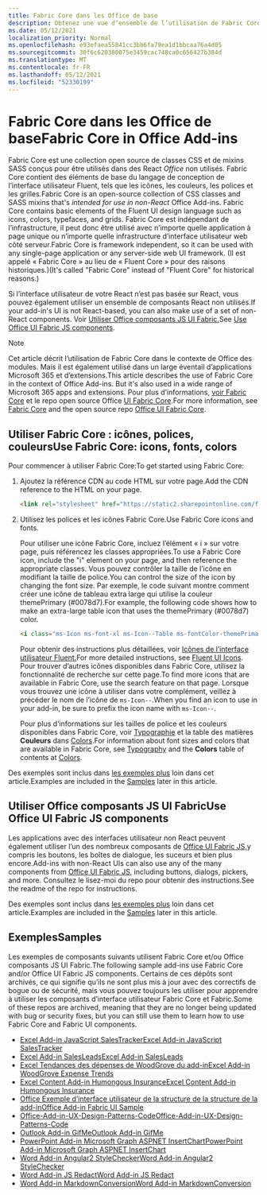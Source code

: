```yaml
---
title: Fabric Core dans les Office de base
description: Obtenez une vue d’ensemble de l’utilisation de Fabric Core et des composants de l’interface utilisateur fabric dans Office des composants.
ms.date: 05/12/2021
localization_priority: Normal
ms.openlocfilehash: e93efaea55841cc3bb6fa79ea1d1bbcaa76a4d05
ms.sourcegitcommit: 30f6c620380075e3459cac748ca0c656427b384d
ms.translationtype: MT
ms.contentlocale: fr-FR
ms.lasthandoff: 05/12/2021
ms.locfileid: "52330199"
---
```

# <a name="fabric-core-in-office-add-ins"></a><span data-ttu-id="b12dc-103">Fabric Core dans les Office de base</span><span class="sxs-lookup"><span data-stu-id="b12dc-103">Fabric Core in Office Add-ins</span></span>

<span data-ttu-id="b12dc-104">Fabric Core est une collection open source de classes CSS et de mixins SASS conçus pour être utilisés dans des React *Office* non utilisés. Fabric Core contient des éléments de base du langage de conception de l’interface utilisateur Fluent, tels que les icônes, les couleurs, les polices et les grilles.</span><span class="sxs-lookup"><span data-stu-id="b12dc-104">Fabric Core is an open-source collection of CSS classes and SASS mixins that's *intended for use in non-React* Office Add-ins. Fabric Core contains basic elements of the Fluent UI design language such as icons, colors, typefaces, and grids.</span></span> <span data-ttu-id="b12dc-105">Fabric Core est indépendant de l’infrastructure, il peut donc être utilisé avec n’importe quelle application à page unique ou n’importe quelle infrastructure d’interface utilisateur web côté serveur.</span><span class="sxs-lookup"><span data-stu-id="b12dc-105">Fabric Core is framework independent, so it can be used with any single-page application or any server-side web UI framework.</span></span> <span data-ttu-id="b12dc-106">(Il est appelé « Fabric Core » au lieu de « Fluent Core » pour des raisons historiques.)</span><span class="sxs-lookup"><span data-stu-id="b12dc-106">(It's called "Fabric Core" instead of "Fluent Core" for historical reasons.)</span></span>

<span data-ttu-id="b12dc-107">Si l’interface utilisateur de votre React n’est pas basée sur React, vous pouvez également utiliser un ensemble de composants React non utilisés.</span><span class="sxs-lookup"><span data-stu-id="b12dc-107">If your add-in's UI is not React-based, you can also make use of a set of non-React components.</span></span> <span data-ttu-id="b12dc-108">Voir [Utiliser Office composants JS UI Fabric.](#use-office-ui-fabric-js-components)</span><span class="sxs-lookup"><span data-stu-id="b12dc-108">See [Use Office UI Fabric JS components](#use-office-ui-fabric-js-components).</span></span>

> [!NOTE]
> <span data-ttu-id="b12dc-109">Cet article décrit l’utilisation de Fabric Core dans le contexte de Office des modules. Mais il est également utilisé dans un large éventail d’applications Microsoft 365 et d’extensions.</span><span class="sxs-lookup"><span data-stu-id="b12dc-109">This article describes the use of Fabric Core in the context of Office Add-ins. But it's also used in a wide range of Microsoft 365 apps and extensions.</span></span> <span data-ttu-id="b12dc-110">Pour plus d’informations, [voir Fabric Core](https://developer.microsoft.com/fluentui#/get-started/web#fabric-core) et le repo open source Office [UI Fabric Core](https://github.com/OfficeDev/office-ui-fabric-core).</span><span class="sxs-lookup"><span data-stu-id="b12dc-110">For more information, see [Fabric Core](https://developer.microsoft.com/fluentui#/get-started/web#fabric-core) and the open source repo [Office UI Fabric Core](https://github.com/OfficeDev/office-ui-fabric-core).</span></span>

## <a name="use-fabric-core-icons-fonts-colors"></a><span data-ttu-id="b12dc-111">Utiliser Fabric Core : icônes, polices, couleurs</span><span class="sxs-lookup"><span data-stu-id="b12dc-111">Use Fabric Core: icons, fonts, colors</span></span>

<span data-ttu-id="b12dc-112">Pour commencer à utiliser Fabric Core:</span><span class="sxs-lookup"><span data-stu-id="b12dc-112">To get started using Fabric Core:</span></span>

1. <span data-ttu-id="b12dc-113">Ajoutez la référence CDN au code HTML sur votre page.</span><span class="sxs-lookup"><span data-stu-id="b12dc-113">Add the CDN reference to the HTML on your page.</span></span>  

    ```html
    <link rel="stylesheet" href="https://static2.sharepointonline.com/files/fabric/office-ui-fabric-core/9.6.1/css/fabric.min.css">
    ```

2. <span data-ttu-id="b12dc-114">Utilisez les polices et les icônes Fabric Core.</span><span class="sxs-lookup"><span data-stu-id="b12dc-114">Use Fabric Core icons and fonts.</span></span>

    <span data-ttu-id="b12dc-115">Pour utiliser une icône Fabric Core, incluez l’élément « i » sur votre page, puis référencez les classes appropriées.</span><span class="sxs-lookup"><span data-stu-id="b12dc-115">To use a Fabric Core icon, include the "i" element on your page, and then reference the appropriate classes.</span></span> <span data-ttu-id="b12dc-116">Vous pouvez contrôler la taille de l’icône en modifiant la taille de police.</span><span class="sxs-lookup"><span data-stu-id="b12dc-116">You can control the size of the icon by changing the font size.</span></span> <span data-ttu-id="b12dc-117">Par exemple, le code suivant montre comment créer une icône de tableau extra large qui utilise la couleur themePrimary (#0078d7).</span><span class="sxs-lookup"><span data-stu-id="b12dc-117">For example, the following code shows how to make an extra-large table icon that uses the themePrimary (#0078d7) color.</span></span>

    ```html
    <i class="ms-Icon ms-font-xl ms-Icon--Table ms-fontColor-themePrimary"></i>
    ```

    <span data-ttu-id="b12dc-118">Pour obtenir des instructions plus détaillées, voir [Icônes de l’interface utilisateur Fluent.](https://developer.microsoft.com/fluentui#/styles/web/icons)</span><span class="sxs-lookup"><span data-stu-id="b12dc-118">For more detailed instructions, see [Fluent UI Icons](https://developer.microsoft.com/fluentui#/styles/web/icons).</span></span> <span data-ttu-id="b12dc-119">Pour trouver d’autres icônes disponibles dans Fabric Core, utilisez la fonctionnalité de recherche sur cette page.</span><span class="sxs-lookup"><span data-stu-id="b12dc-119">To find more icons that are available in Fabric Core, use the search feature on that page.</span></span> <span data-ttu-id="b12dc-120">Lorsque vous trouvez une icône à utiliser dans votre complément, veillez à précéder le nom de l’icône de `ms-Icon--`.</span><span class="sxs-lookup"><span data-stu-id="b12dc-120">When you find an icon to use in your add-in, be sure to prefix the icon name with `ms-Icon--`.</span></span>

    <span data-ttu-id="b12dc-121">Pour plus d’informations sur les tailles de police et les couleurs disponibles dans Fabric Core, voir [Typographie](https://developer.microsoft.com/fluentui#/styles/web/typography) et la table des matières **Couleurs** dans [Colors](https://developer.microsoft.com/fluentui#/styles/web/colors).</span><span class="sxs-lookup"><span data-stu-id="b12dc-121">For information about font sizes and colors that are available in Fabric Core, see [Typography](https://developer.microsoft.com/fluentui#/styles/web/typography) and the **Colors** table of contents at [Colors](https://developer.microsoft.com/fluentui#/styles/web/colors).</span></span>

<span data-ttu-id="b12dc-122">Des exemples sont inclus dans [les exemples plus](#samples) loin dans cet article.</span><span class="sxs-lookup"><span data-stu-id="b12dc-122">Examples are included in the [Samples](#samples) later in this article.</span></span>

## <a name="use-office-ui-fabric-js-components"></a><span data-ttu-id="b12dc-123">Utiliser Office composants JS UI Fabric</span><span class="sxs-lookup"><span data-stu-id="b12dc-123">Use Office UI Fabric JS components</span></span>

<span data-ttu-id="b12dc-124">Les applications avec des interfaces utilisateur non React peuvent également utiliser l’un des nombreux composants de [Office UI Fabric JS,](https://github.com/OfficeDev/office-ui-fabric-js)y compris les boutons, les boîtes de dialogue, les suceurs et bien plus encore.</span><span class="sxs-lookup"><span data-stu-id="b12dc-124">Add-ins with non-React UIs can also use any of the many components from [Office UI Fabric JS](https://github.com/OfficeDev/office-ui-fabric-js), including buttons, dialogs, pickers, and more.</span></span> <span data-ttu-id="b12dc-125">Consultez le lisez-moi du repo pour obtenir des instructions.</span><span class="sxs-lookup"><span data-stu-id="b12dc-125">See the readme of the repo for instructions.</span></span>

<span data-ttu-id="b12dc-126">Des exemples sont inclus dans [les exemples plus](#samples) loin dans cet article.</span><span class="sxs-lookup"><span data-stu-id="b12dc-126">Examples are included in the [Samples](#samples) later in this article.</span></span>

## <a name="samples"></a><span data-ttu-id="b12dc-127">Exemples</span><span class="sxs-lookup"><span data-stu-id="b12dc-127">Samples</span></span>

<span data-ttu-id="b12dc-128">Les exemples de composants suivants utilisent Fabric Core et/ou Office composants JS UI Fabric.</span><span class="sxs-lookup"><span data-stu-id="b12dc-128">The following sample add-ins use Fabric Core and/or Office UI Fabric JS components.</span></span> <span data-ttu-id="b12dc-129">Certains de ces dépôts sont archivés, ce qui signifie qu’ils ne sont plus mis à jour avec des correctifs de bogue ou de sécurité, mais vous pouvez toujours les utiliser pour apprendre à utiliser les composants d’interface utilisateur Fabric Core et Fabric.</span><span class="sxs-lookup"><span data-stu-id="b12dc-129">Some of these repos are archived, meaning that they are no longer being updated with bug or security fixes, but you can still use them to learn how to use Fabric Core and Fabric UI components.</span></span>

- [<span data-ttu-id="b12dc-130">Excel Add-in JavaScript SalesTracker</span><span class="sxs-lookup"><span data-stu-id="b12dc-130">Excel Add-in JavaScript SalesTracker</span></span>](https://github.com/OfficeDev/Excel-Add-in-JavaScript-SalesTracker)
- [<span data-ttu-id="b12dc-131">Excel Add-in SalesLeads</span><span class="sxs-lookup"><span data-stu-id="b12dc-131">Excel Add-in SalesLeads</span></span>](https://github.com/OfficeDev/Excel-Add-in-SalesLeads)
- [<span data-ttu-id="b12dc-132">Excel Tendances des dépenses de WoodGrove du add-in</span><span class="sxs-lookup"><span data-stu-id="b12dc-132">Excel Add-in WoodGrove Expense Trends</span></span>](https://github.com/OfficeDev/Excel-Add-in-WoodGrove-Expense-Trends)
- [<span data-ttu-id="b12dc-133">Excel Content Add-in Humongous Insurance</span><span class="sxs-lookup"><span data-stu-id="b12dc-133">Excel Content Add-in Humongous Insurance</span></span>](https://github.com/OfficeDev/Excel-Content-Add-in-Humongous-Insurance)
- [<span data-ttu-id="b12dc-134">Office Exemple d’interface utilisateur de la structure de la structure de la add-in</span><span class="sxs-lookup"><span data-stu-id="b12dc-134">Office Add-in Fabric UI Sample</span></span>](https://github.com/OfficeDev/Office-Add-in-Fabric-UI-Sample)
- [<span data-ttu-id="b12dc-135">Office-Add-in-UX-Design-Patterns-Code</span><span class="sxs-lookup"><span data-stu-id="b12dc-135">Office-Add-in-UX-Design-Patterns-Code</span></span>](https://github.com/OfficeDev/Office-Add-in-UX-Design-Patterns-Code)
- [<span data-ttu-id="b12dc-136">Outlook Add-in GifMe</span><span class="sxs-lookup"><span data-stu-id="b12dc-136">Outlook Add-in GifMe</span></span>](https://github.com/OfficeDev/Outlook-Add-in-GifMe)
- [<span data-ttu-id="b12dc-137">PowerPoint Add-in Microsoft Graph ASPNET InsertChart</span><span class="sxs-lookup"><span data-stu-id="b12dc-137">PowerPoint Add-in Microsoft Graph ASPNET InsertChart</span></span>](https://github.com/OfficeDev/PowerPoint-Add-in-Microsoft-Graph-ASPNET-InsertChart)
- [<span data-ttu-id="b12dc-138">Word Add-in Angular2 StyleChecker</span><span class="sxs-lookup"><span data-stu-id="b12dc-138">Word Add-in Angular2 StyleChecker</span></span>](https://github.com/OfficeDev/Word-Add-in-Angular2-StyleChecker)
- [<span data-ttu-id="b12dc-139">Word Add-in JS Redact</span><span class="sxs-lookup"><span data-stu-id="b12dc-139">Word Add-in JS Redact</span></span>](https://github.com/OfficeDev/Word-Add-in-JS-Redact)
- [<span data-ttu-id="b12dc-140">Word Add-in MarkdownConversion</span><span class="sxs-lookup"><span data-stu-id="b12dc-140">Word Add-in MarkdownConversion</span></span>](https://github.com/OfficeDev/Word-Add-in-MarkdownConversion)
